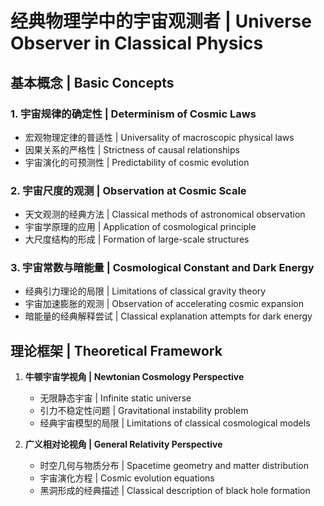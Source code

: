 # 经典物理学中的宇宙观测者 | Universe Observer in Classical Physics

## 基本概念 | Basic Concepts

### 1. 宇宙规律的确定性 | Determinism of Cosmic Laws
- 宏观物理定律的普适性 | Universality of macroscopic physical laws
- 因果关系的严格性 | Strictness of causal relationships
- 宇宙演化的可预测性 | Predictability of cosmic evolution

### 2. 宇宙尺度的观测 | Observation at Cosmic Scale
- 天文观测的经典方法 | Classical methods of astronomical observation
- 宇宙学原理的应用 | Application of cosmological principle
- 大尺度结构的形成 | Formation of large-scale structures

### 3. 宇宙常数与暗能量 | Cosmological Constant and Dark Energy
- 经典引力理论的局限 | Limitations of classical gravity theory
- 宇宙加速膨胀的观测 | Observation of accelerating cosmic expansion
- 暗能量的经典解释尝试 | Classical explanation attempts for dark energy

## 理论框架 | Theoretical Framework

1. **牛顿宇宙学视角 | Newtonian Cosmology Perspective**
   - 无限静态宇宙 | Infinite static universe
   - 引力不稳定性问题 | Gravitational instability problem
   - 经典宇宙模型的局限 | Limitations of classical cosmological models

2. **广义相对论视角 | General Relativity Perspective**
   - 时空几何与物质分布 | Spacetime geometry and matter distribution
   - 宇宙演化方程 | Cosmic evolution equations
   - 黑洞形成的经典描述 | Classical description of black hole formation